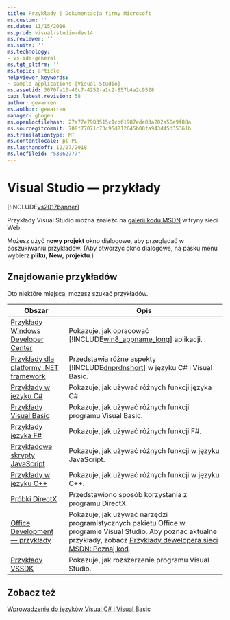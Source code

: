 ```yaml
---
title: Przykłady | Dokumentacja firmy Microsoft
ms.custom: ''
ms.date: 11/15/2016
ms.prod: visual-studio-dev14
ms.reviewer: ''
ms.suite: ''
ms.technology:
- vs-ide-general
ms.tgt_pltfrm: ''
ms.topic: article
helpviewer_keywords:
- sample applications [Visual Studio]
ms.assetid: 3070fa13-46c7-4252-a1c2-857b4a2c9528
caps.latest.revision: 58
author: gewarren
ms.author: gewarren
manager: ghogen
ms.openlocfilehash: 27a77e7983515c1cb61987ede03a202a50e9f88a
ms.sourcegitcommit: 708f77071c73c95d212645b00fa943d45d35361b
ms.translationtype: MT
ms.contentlocale: pl-PL
ms.lasthandoff: 12/07/2018
ms.locfileid: "53062777"
---
```

# <a name="visual-studio-samples"></a>Visual Studio — przykłady
[!INCLUDE[vs2017banner](../includes/vs2017banner.md)]

Przykłady Visual Studio można znaleźć na [galerii kodu MSDN](http://go.microsoft.com/fwlink/?LinkID=127810) witryny sieci Web.

 Możesz użyć **nowy projekt** okno dialogowe, aby przeglądać w poszukiwaniu przykładów. (Aby otworzyć okno dialogowe, na pasku menu wybierz **pliku**, **New**, **projektu**.)

## <a name="finding-samples"></a>Znajdowanie przykładów
 Oto niektóre miejsca, możesz szukać przykładów.

|Obszar|Opis|
|----------|-----------------|
|[Przykłady Windows Developer Center](http://go.microsoft.com/fwlink/?LinkID=255278)|Pokazuje, jak opracować [!INCLUDE[win8_appname_long](../includes/win8-appname-long-md.md)] aplikacji.|
|[Przykłady dla platformy .NET framework](http://msdn.microsoft.com/en-us/177055f8-4a1f-43e7-aee6-995c196079b1)|Przedstawia różne aspekty [!INCLUDE[dnprdnshort](../includes/dnprdnshort-md.md)] w języku C# i Visual Basic.|
|[Przykłady w języku C#](http://code.msdn.microsoft.com/site/search?f%5B0%5D.Type=ProgrammingLanguage&f%5B0%5D.Value=C%23&f%5B0%5D.Text=C%23)|Pokazuje, jak używać różnych funkcji języka C#.|
|[Przykłady Visual Basic](http://code.msdn.microsoft.com/site/search?f%5B0%5D.Type=ProgrammingLanguage&f%5B0%5D.Value=VB&f%5B0%5D.Text=VB.NET)|Pokazuje, jak używać różnych funkcji programu Visual Basic.|
|[Przykłady języka F#](http://code.msdn.microsoft.com/site/search?f%5B0%5D.Type=ProgrammingLanguage&f%5B0%5D.Value=F%23&f%5B0%5D.Text=F%23)|Pokazuje, jak używać różnych funkcji F#.|
|[Przykładowe skrypty JavaScript](http://code.msdn.microsoft.com/site/search?f%5B0%5D.Type=ProgrammingLanguage&f%5B0%5D.Value=JavaScript)|Pokazuje, jak używać różnych funkcji w języku JavaScript.|
|[Przykłady w języku C++](http://code.msdn.microsoft.com/site/search?f%5B0%5D.Type=ProgrammingLanguage&f%5B0%5D.Value=C%2B%2B)|Pokazuje, jak używać różnych funkcji w języku C++.|
|[Próbki DirectX](http://code.msdn.microsoft.com/site/search?query=DirectX&f%5B1%5D.Value=DirectX&f%5B1%5D.Type=SearchText&f%5B0%5D.Value=C%20%20&f%5B0%5D.Type=ProgrammingLanguage&f%5B0%5D.Text=Invalid%20Value&ac=2)|Przedstawiono sposób korzystania z programu DirectX.|
|[Office Development — przykłady](http://msdn.microsoft.com/library/9ebc7de2-59dd-414c-888b-7549d3c3543c)|Pokazuje, jak używać narzędzi programistycznych pakietu Office w programie Visual Studio. Aby poznać aktualne przykłady, zobacz [Przykłady dewelopera sieci MSDN: Poznaj kod](http://go.microsoft.com/fwlink/?LinkID=248199).|
|[Przykłady VSSDK](http://aka.ms/vs2015sdksamples)|Pokazuje, jak rozszerzenie programu Visual Studio.|

## <a name="see-also"></a>Zobacz też
 [Wprowadzenie do języków Visual C# i Visual Basic](../ide/getting-started-with-visual-csharp-and-visual-basic.md)
